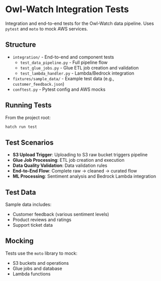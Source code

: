 
# Owl-Watch Integration Tests

Integration and end-to-end tests for the Owl-Watch data pipeline. Uses `pytest` and `moto` to mock AWS services.

## Structure

- `integration/` - End-to-end and component tests
  - `test_data_pipeline.py` - Full pipeline flow
  - `test_glue_jobs.py` - Glue ETL job creation and validation
  - `test_lambda_handler.py` - Lambda/Bedrock integration
- `fixtures/sample_data/` - Example test data (e.g., `customer_feedback.json`)
- `conftest.py` - Pytest config and AWS mocks

## Running Tests

From the project root:
```bash
hatch run test
```

## Test Scenarios

- **S3 Upload Trigger**: Uploading to S3 raw bucket triggers pipeline
- **Glue Job Processing**: ETL job creation and execution
- **Data Quality Validation**: Data validation rules
- **End-to-End Flow**: Complete raw → cleaned → curated flow
- **ML Processing**: Sentiment analysis and Bedrock Lambda integration

## Test Data

Sample data includes:
- Customer feedback (various sentiment levels)
- Product reviews and ratings
- Support ticket data

## Mocking

Tests use the `moto` library to mock:
- S3 buckets and operations
- Glue jobs and database
- Lambda functions